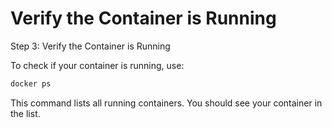 # Verify the Container is Running

Step 3: Verify the Container is Running

To check if your container is running, use:
```bash
docker ps
```
This command lists all running containers. You should see your container in the list.
